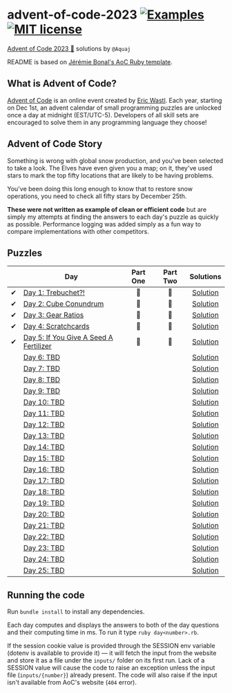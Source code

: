 # advent-of-code-2023 [![Examples](../../actions/workflows/examples.yml/badge.svg)](../../actions/workflows/examples.yml) [![MIT license](https://img.shields.io/badge/License-MIT-blue.svg)](https://opensource.org/licenses/MIT)

[Advent of Code 2023 🎄](https://adventofcode.com/year/2023) solutions by `@Aquaj`

README is based on [Jérémie Bonal's AoC Ruby template](https://github.com/aquaj/adventofcode-template).

## What is Advent of Code?
[Advent of Code](http://adventofcode.com) is an online event created by [Eric Wastl](https://twitter.com/ericwastl).
Each year, starting on Dec 1st, an advent calendar of small programming puzzles are unlocked once a day at midnight
(EST/UTC-5). Developers of all skill sets are encouraged to solve them in any programming language they choose!

## Advent of Code Story

Something is wrong with global snow production, and you've been selected to take a look. The Elves have even given you a map; on it, they've used stars to mark the top fifty locations that are likely to be having problems.

You've been doing this long enough to know that to restore snow operations, you need to check all fifty stars by December 25th.

**These were not written as example of clean or efficient code** but are simply my attempts at finding the answers to
each day's puzzle as quickly as possible. Performance logging was added simply as a fun way to compare implementations
with other competitors.

## Puzzles

<!-- On-hand emojis: ⏳ ✔ 🌟 -->
|       | Day                                                                           | Part One | Part Two | Solutions
| :---: | ---                                                                           | :---:    | :---:    | :---:
| ✔     | [Day 1: Trebuchet?!](https://adventofcode.com/2023/day/1)                     | 🌟       | 🌟       | [Solution](day-01.rb)
| ✔     | [Day 2: Cube Conundrum](https://adventofcode.com/2023/day/2)                  | 🌟       | 🌟       | [Solution](day-02.rb)
| ✔     | [Day 3: Gear Ratios](https://adventofcode.com/2023/day/3)                     | 🌟       | 🌟       | [Solution](day-03.rb)
| ✔     | [Day 4: Scratchcards](https://adventofcode.com/2023/day/4)                    | 🌟       | 🌟       | [Solution](day-04.rb)
| ✔     | [Day 5: If You Give A Seed A Fertilizer](https://adventofcode.com/2023/day/5) | 🌟       | 🌟       | [Solution](day-05.rb)
|       | [Day 6: TBD](https://adventofcode.com/2023/day/6)                             |          |          | [Solution](day-06.rb)
|       | [Day 7: TBD](https://adventofcode.com/2023/day/7)                             |          |          | [Solution](day-07.rb)
|       | [Day 8: TBD](https://adventofcode.com/2023/day/8)                             |          |          | [Solution](day-08.rb)
|       | [Day 9: TBD](https://adventofcode.com/2023/day/9)                             |          |          | [Solution](day-09.rb)
|       | [Day 10: TBD](https://adventofcode.com/2023/day/10)                           |          |          | [Solution](day-10.rb)
|       | [Day 11: TBD](https://adventofcode.com/2023/day/11)                           |          |          | [Solution](day-11.rb)
|       | [Day 12: TBD](https://adventofcode.com/2023/day/12)                           |          |          | [Solution](day-12.rb)
|       | [Day 13: TBD](https://adventofcode.com/2023/day/13)                           |          |          | [Solution](day-13.rb)
|       | [Day 14: TBD](https://adventofcode.com/2023/day/14)                           |          |          | [Solution](day-14.rb)
|       | [Day 15: TBD](https://adventofcode.com/2023/day/15)                           |          |          | [Solution](day-15.rb)
|       | [Day 16: TBD](https://adventofcode.com/2023/day/16)                           |          |          | [Solution](day-16.rb)
|       | [Day 17: TBD](https://adventofcode.com/2023/day/17)                           |          |          | [Solution](day-17.rb)
|       | [Day 18: TBD](https://adventofcode.com/2023/day/18)                           |          |          | [Solution](day-18.rb)
|       | [Day 19: TBD](https://adventofcode.com/2023/day/19)                           |          |          | [Solution](day-19.rb)
|       | [Day 20: TBD](https://adventofcode.com/2023/day/20)                           |          |          | [Solution](day-20.rb)
|       | [Day 21: TBD](https://adventofcode.com/2023/day/21)                           |          |          | [Solution](day-21.rb)
|       | [Day 22: TBD](https://adventofcode.com/2023/day/22)                           |          |          | [Solution](day-22.rb)
|       | [Day 23: TBD](https://adventofcode.com/2023/day/23)                           |          |          | [Solution](day-23.rb)
|       | [Day 24: TBD](https://adventofcode.com/2023/day/24)                           |          |          | [Solution](day-24.rb)
|       | [Day 25: TBD](https://adventofcode.com/2023/day/25)                           |          |          | [Solution](day-25.rb)

## Running the code

Run `bundle install` to install any dependencies.

Each day computes and displays the answers to both of the day questions and their computing time in ms. To run it type `ruby day<number>.rb`.

If the session cookie value is provided through the SESSION env variable (dotenv is available to provide it) — it will
fetch the input from the website and store it as a file under the `inputs/` folder on its first run.
Lack of a SESSION value will cause the code to raise an exception unless the input file (`inputs/{number}`) already
present. The code will also raise if the input isn't available from AoC's website (`404` error).
